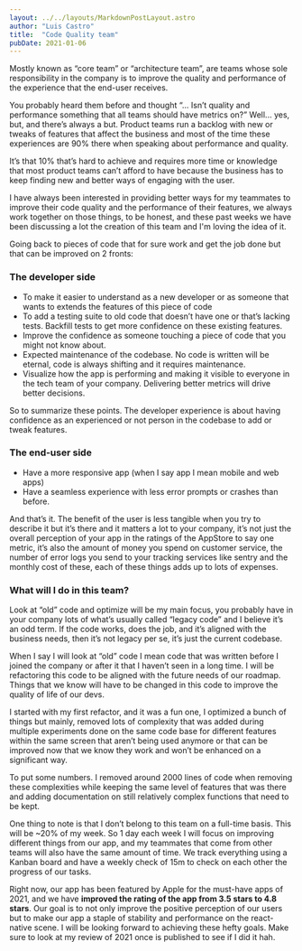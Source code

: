 ```yaml
---
layout: ../../layouts/MarkdownPostLayout.astro
author: "Luis Castro"
title:  "Code Quality team"
pubDate: 2021-01-06
---
```


Mostly known as “core team” or “architecture team”, are teams whose sole responsibility in the company is to improve the quality and performance of the experience that the end-user receives.

You probably heard them before and thought “... Isn’t quality and performance something that all teams should have metrics on?” Well... yes, but, and there’s always a but. Product teams run a backlog with new or tweaks of features that affect the business and most of the time these experiences are 90% there when speaking about performance and quality.

It’s that 10% that’s hard to achieve and requires more time or knowledge that most product teams can’t afford to have because the business has to keep finding new and better ways of engaging with the user.

I have always been interested in providing better ways for my teammates to improve their code quality and the performance of their features, we always work together on those things, to be honest, and these past weeks we have been discussing a lot the creation of this team and I'm loving the idea of it.

Going back to pieces of code that for sure work and get the job done but that can be improved on 2 fronts:

### The developer side
* To make it easier to understand as a new developer or as someone that wants to extends the features of this piece of code
* To add a testing suite to old code that doesn’t have one or that’s lacking tests. Backfill tests to get more confidence on these existing features.
* Improve the confidence as someone touching a piece of code that you might not know about.
* Expected maintenance of the codebase. No code is written will be eternal, code is always shifting and it requires maintenance.
* Visualize how the app is performing and making it visible to everyone in the tech team of your company. Delivering better metrics will drive better decisions.

So to summarize these points. The developer experience is about having confidence as an experienced or not person in the codebase to add or tweak features.

### The end-user side
* Have a more responsive app (when I say app I mean mobile and web apps)
* Have a seamless experience with less error prompts or crashes than before.

And that’s it. The benefit of the user is less tangible when you try to describe it but it’s there and it matters a lot to your company, it’s not just the overall perception of your app in the ratings of the AppStore to say one metric, it’s also the amount of money you spend on customer service, the number of error logs you send to your tracking services like sentry and the monthly cost of these, each of these things adds up to lots of expenses.

### What will I do in this team?
Look at “old” code and optimize will be my main focus, you probably have in your company lots of what’s usually called “legacy code” and I believe it’s an odd term. If the code works, does the job, and it’s aligned with the business needs, then it’s not legacy per se, it’s just the current codebase.

When I say I will look at “old” code I mean code that was written before I joined the company or after it that I haven’t seen in a long time. I will be refactoring this code to be aligned with the future needs of our roadmap. Things that we know will have to be changed in this code to improve the quality of life of our devs.

I started with my first refactor, and it was a fun one, I optimized a bunch of things but mainly, removed lots of complexity that was added during multiple experiments done on the same code base for different features within the same screen that aren’t being used anymore or that can be improved now that we know they work and won’t be enhanced on a significant way.

To put some numbers. I removed around 2000 lines of code when removing these complexities while keeping the same level of features that was there and adding documentation on still relatively complex functions that need to be kept.

One thing to note is that I don’t belong to this team on a full-time basis. This will be ~20% of my week. So 1 day each week I will focus on improving different things from our app, and my teammates that come from other teams will also have the same amount of time. We track everything using a Kanban board and have a weekly check of 15m to check on each other the progress of our tasks.

Right now, our app has been featured by Apple for the must-have apps of 2021, and we have **improved the rating of the app from 3.5 stars to 4.8 stars**. Our goal is to not only improve the positive perception of our users but to make our app a staple of stability and performance on the react-native scene. I will be looking forward to achieving these hefty goals. Make sure to look at my review of 2021 once is published to see if I did it hah.
